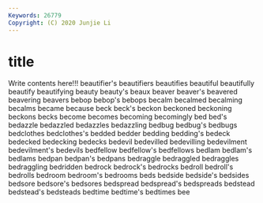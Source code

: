 ```yaml
---
Keywords: 26779
Copyright: (C) 2020 Junjie Li
---
```


# title

Write contents here!!!
beautifier's
beautifiers 
beautifies 
beautiful 
beautifully 
beautify 
beautifying 
beauty 
beauty's 
beaux 
beaver
beaver's 
beavered 
beavering 
beavers 
bebop 
bebop's 
bebops 
becalm 
becalmed 
becalming
becalms 
became 
because 
beck 
beck's 
beckon 
beckoned 
beckoning 
beckons 
becks
become 
becomes 
becoming 
becomingly 
bed 
bed's 
bedazzle 
bedazzled 
bedazzles 
bedazzling
bedbug 
bedbug's 
bedbugs 
bedclothes 
bedclothes's 
bedded 
bedder 
bedding 
bedding's 
bedeck
bedecked 
bedecking 
bedecks 
bedevil 
bedevilled 
bedevilling 
bedevilment 
bedevilment's 
bedevils 
bedfellow
bedfellow's 
bedfellows 
bedlam 
bedlam's 
bedlams 
bedpan 
bedpan's 
bedpans 
bedraggle 
bedraggled
bedraggles 
bedraggling 
bedridden 
bedrock 
bedrock's 
bedrocks 
bedroll 
bedroll's 
bedrolls 
bedroom
bedroom's 
bedrooms 
beds 
bedside 
bedside's 
bedsides 
bedsore 
bedsore's 
bedsores 
bedspread
bedspread's 
bedspreads 
bedstead 
bedstead's 
bedsteads 
bedtime 
bedtime's 
bedtimes 
bee 
